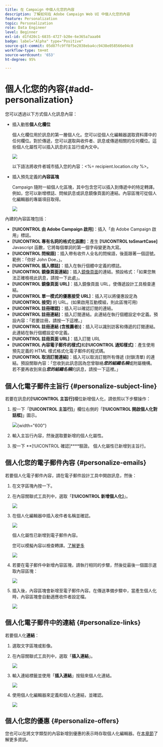 ```yaml
---
title: 在 Campaign 中個人化您的內容
description: 了解如何在 Adobe Campaign Web UI 中個人化您的內容
feature: Personalization
topic: Personalization
role: Data Engineer
level: Beginner
exl-id: d1fd20c1-6835-4727-b20e-6e365a7aaa04
badge: label="Alpha" type="Positive"
source-git-commit: 05d87fc9ff8f5e2038eba4cc9438e058566e04c8
workflow-type: tm+mt
source-wordcount: '653'
ht-degree: 95%

---
```



# 個人化您的內容{#add-personalization}

您可以透過以下方式個人化訊息內容：

* 插入動態&#x200B;**個人化欄位**

   個人化欄位用於訊息的第一層個人化。您可以從個人化編輯器選取資料庫中的任何欄位。對於傳遞，您可以選取與收件者、訊息或傳遞相關的任何欄位。這些個人化屬性可以插入訊息的主旨行或內文中。

   ![](assets/perso-subject-line.png)

   以下語法將收件者城市插入您的內容：&lt;%= recipient.location.city %>。

* 插入預先定義的&#x200B;**內容區塊**

   Campaign 隨附一組個人化區塊，其中包含您可以插入到傳遞中的特定轉譯。例如，您可以新增標誌、問候訊息或訊息鏡像頁面的連結。內容區塊可從個人化編輯器的專屬項目取得。

   ![](assets/perso-content-blocks.png)
<!--
* Create **conditional content**

    Configure conditional content to add dynamic personalization based on the recipient’s profile for example. Text blocks and/or images are inserted when a particular condition is true.
-->


內建的內容區塊包括：

* **[!UICONTROL 由 Adobe Campaign 啟用]**：插入「由 Adobe Campaign 啟用」標誌。
* **[!UICONTROL 專有名詞的格式化函數]**：產生 **[!UICONTROL toSmartCase]** Javascript 函數，它將每個單詞的第一個字母變更為大寫。
* **[!UICONTROL 問候語]**：插入帶有收件人全名的問候語，後面跟著一個逗號。範例：「你好 John Doe，」。
* **[!UICONTROL 插入標誌]**：插入在執行個體中定義的標誌。
* **[!UICONTROL 鏡像頁面連結]**：插入[鏡像頁面](../content/mirror-page.md)的連結。預設格式：「如果您無法正確檢視此訊息，請按一下此處」。
* **[!UICONTROL 鏡像頁面 URL]**：插入鏡像頁面 URL，使傳遞設計工具檢查連結。
* **[!UICONTROL 單一模式的優惠接受 URL]**：插入可以將優惠設定為&#x200B;**[!UICONTROL 接受]** 的 URL。(如果啟用互動模組，則此區塊可用)
* **[!UICONTROL 註冊確認]**：插入可以確認訂閱的連結。
* **[!UICONTROL 註冊連結]**：插入訂閱連結。此連結在執行個體設定中定義。預設內容：「若要註冊，請按一下這裡。」
* **[!UICONTROL 註冊連結 (含推薦者)]**：插入可以識別訪客和傳遞的訂閱連結。此連結在執行個體設定中定義。
* **[!UICONTROL 註冊頁面 URL]**：插入訂閱 URL
* **[!UICONTROL 內容電子郵件的樣式]**&#x200B;和&#x200B;**[!UICONTROL 通知樣式]**：產生使用預先定義的 HTML 樣式格式化電子郵件的程式碼。
* **[!UICONTROL 取消訂閱連結]**：插入可以取消訂閱所有傳遞 (封鎖清單) 的連結。預設關聯內容：「您收到此訊息因為您曾聯絡&#x200B;***您的組織名稱***&#x200B;或附屬機構。若不要再收到來自&#x200B;***您的組織名稱***&#x200B;的訊息，請按一下這裡。」

## 個人化電子郵件主旨行 {#personalize-subject-line}

若要在訊息的&#x200B;**[!UICONTROL 主旨行]**&#x200B;欄位新增個人化，請依照以下步驟操作：

1. 按一下「**[!UICONTROL 主旨行]**」欄位右側的「**[!UICONTROL 開啟個人化對話框]**」圖示。

   ![](assets/perso-subject.png){width="600"}

1. 輸入主旨行內容，然後選取要新增的個人化屬性。

1. 按一下 **[!UICONTROL 確認]****驗證。 個人化屬性已新增到主旨行。

## 個人化您的電子郵件內容 {#personalize-emails}

若要個人化電子郵件內容，請在電子郵件設計工具中開啟訊息，然後：

1. 在文字區塊內按一下。
1. 在內容關聯式工具列中，選取「**[!UICONTROL 新增個人化]**」。

   ![](assets/perso-add-to-content.png)

1. 在個人化編輯器中插入收件者名稱並確認。

   ![](assets/perso-add-name.png)

   個人化屬性已新增到電子郵件內容。

   您可以模擬內容以檢查轉譯。[了解更多](../preview-test/preview-content.md)

   ![](assets/perso-rendering.png)

1. 若要在電子郵件中新增內容區塊，請執行相同的步驟，然後從最後一個圖示選取內容區塊：

   ![](assets/perso-insert-block.png)

1. 插入後，內容區塊會新增至電子郵件內容。在傳送準備步驟中，當產生個人化時，內容區塊會自動適應收件者設定檔。

   ![](assets/perso-content-block-in-email.png)

## 個人化電子郵件中的連結 {#personalize-links}

若要個人化&#x200B;**連結**：

1. 選取文字區塊或影像。
1. 在內容關聯式工具列中，選取「**插入連結**」。

   ![](assets/perso-link.png)

1. 輸入連結標籤並使用「**插入連結**」按鈕來個人化連結。

   ![](assets/perso-link-insert-icon.png)

1. 使用個人化編輯器來定義和個人化連結，並確認。

   ![](assets/perso-link-edit.png)


## 個人化您的優惠 {#personalize-offers}

您也可以在將文字類型的內容新增到優惠的表示時存取個人化編輯器。在[本章節](../content/offers.md)了解更多資訊。
